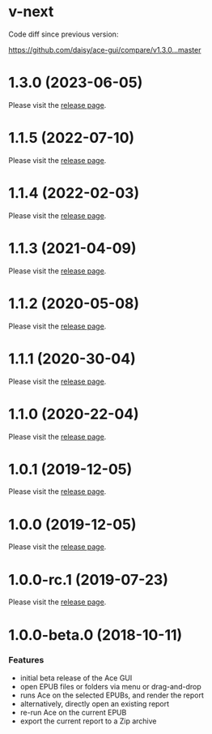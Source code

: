 <a name="v-next"></a>
# v-next

Code diff since previous version:

https://github.com/daisy/ace-gui/compare/v1.3.0...master

<a name="1.3.0"></a>
# 1.3.0 (2023-06-05)

Please visit the [release page](https://github.com/daisy/ace-gui/releases/tag/v1.3.0).

<a name="1.1.5"></a>
# 1.1.5 (2022-07-10)

Please visit the [release page](https://github.com/daisy/ace-gui/releases/tag/v1.1.5).

<a name="1.1.4"></a>
# 1.1.4 (2022-02-03)

Please visit the [release page](https://github.com/daisy/ace-gui/releases/tag/v1.1.4).

<a name="1.1.3"></a>
# 1.1.3 (2021-04-09)

Please visit the [release page](https://github.com/daisy/ace-gui/releases/tag/v1.1.3).

<a name="1.1.2"></a>
# 1.1.2 (2020-05-08)

Please visit the [release page](https://github.com/daisy/ace-gui/releases/tag/v1.1.2).

<a name="1.1.1"></a>
# 1.1.1 (2020-30-04)

Please visit the [release page](https://github.com/daisy/ace-gui/releases/tag/v1.1.1).

<a name="1.1.0"></a>
# 1.1.0 (2020-22-04)

Please visit the [release page](https://github.com/daisy/ace-gui/releases/tag/v1.1.0).

<a name="1.0.1"></a>
# 1.0.1 (2019-12-05)

Please visit the [release page](https://github.com/daisy/ace-gui/releases/tag/v1.0.1).

<a name="1.0.0"></a>
# 1.0.0 (2019-12-05)

Please visit the [release page](https://github.com/daisy/ace-gui/releases/tag/v1.0.0).

<a name="1.0.0-rc.1"></a>
# 1.0.0-rc.1 (2019-07-23)

Please visit the [release page](https://github.com/daisy/ace-gui/releases/tag/v1.0.0-rc.1).

<a name="1.0.0-beta.0"></a>
# 1.0.0-beta.0 (2018-10-11)

### Features

* initial beta release of the Ace GUI
* open EPUB files or folders via menu or drag-and-drop
* runs Ace on the selected EPUBs, and render the report
* alternatively, directly open an existing report
* re-run Ace on the current EPUB
* export the current report to a Zip archive
